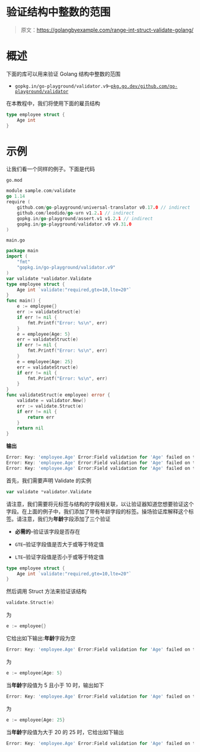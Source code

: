 # 验证结构中整数的范围

> 原文：<https://golangbyexample.com/range-int-struct-validate-golang/>

# **概述**

下面的库可以用来验证 Golang 结构中整数的范围

*   `gopkg.in/go-playground/validator.v9`–[`pkg.go.dev/github.com/go-playground/validator`](https://pkg.go.dev/github.com/go-playground/validator)

在本教程中，我们将使用下面的雇员结构

```go
type employee struct {
    Age int
}
```

# **示例**

让我们看一个同样的例子。下面是代码

`go.mod`

```go
module sample.com/validate
go 1.14
require (
    github.com/go-playground/universal-translator v0.17.0 // indirect
    github.com/leodido/go-urn v1.2.1 // indirect
    gopkg.in/go-playground/assert.v1 v1.2.1 // indirect
    gopkg.in/go-playground/validator.v9 v9.31.0
)
```

`main.go`

```go
package main
import (
    "fmt"
    "gopkg.in/go-playground/validator.v9"
)
var validate *validator.Validate
type employee struct {
    Age int `validate:"required,gte=10,lte=20"`
}
func main() {
    e := employee{}
    err := validateStruct(e)
    if err != nil {
        fmt.Printf("Error: %s\n", err)
    }
    e = employee{Age: 5}
    err = validateStruct(e)
    if err != nil {
        fmt.Printf("Error: %s\n", err)
    }
    e = employee{Age: 25}
    err = validateStruct(e)
    if err != nil {
        fmt.Printf("Error: %s\n", err)
    }
}
func validateStruct(e employee) error {
    validate = validator.New()
    err := validate.Struct(e)
    if err != nil {
        return err
    }
    return nil
}
```

**输出**

```go
Error: Key: 'employee.Age' Error:Field validation for 'Age' failed on the 'required' tag
Error: Key: 'employee.Age' Error:Field validation for 'Age' failed on the 'gte' tag
Error: Key: 'employee.Age' Error:Field validation for 'Age' failed on the 'lte' tag
```

首先，我们需要声明 Validate 的实例

```go
var validate *validator.Validate
```

请注意，我们需要将元标签与结构的字段相关联，以让验证器知道您想要验证这个字段。在上面的例子中，我们添加了带有年龄字段的标签。操场验证库解释这个标签。请注意，我们为**年龄**字段添加了三个验证

*   **必需的**–验证该字段是否存在

*   `GTE`–验证字段值是否大于或等于特定值

*   `LTE`–验证字段值是否小于或等于特定值

```go
type employee struct {
	Age int `validate:"required,gte=10,lte=20"`
}
```

然后调用 Struct 方法来验证该结构

```go
validate.Struct(e)
```

为

```go
e := employee{}
```

它给出如下输出:**年龄**字段为空

```go
Error: Key: 'employee.Age' Error:Field validation for 'Age' failed on the 'required' tag
```

为

```go
e := employee{Age: 5}
```

当**年龄**字段值为 5 且小于 10 时，输出如下

```go
Error: Key: 'employee.Age' Error:Field validation for 'Age' failed on the 'gte' tag
```

为

```go
e := employee{Age: 25}
```

当**年龄**字段值为大于 20 的 25 时，它给出如下输出

```go
Error: Key: 'employee.Age' Error:Field validation for 'Age' failed on the 'lte' tag
```